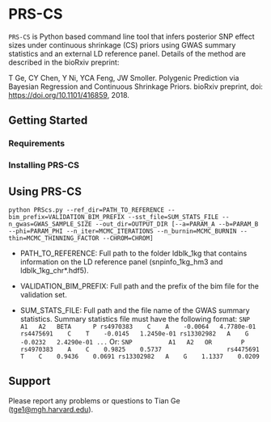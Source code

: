 # PRS-CS
`PRS-CS` is Python based command line tool that infers posterior SNP effect sizes under continuous shrinkage (CS) priors
using GWAS summary statistics and an external LD reference panel. Details of the method are described in the bioRxiv preprint:

T Ge, CY Chen, Y Ni, YCA Feng, JW Smoller. Polygenic Prediction via Bayesian Regression and Continuous Shrinkage Priors. bioRxiv preprint, doi: https://doi.org/10.1101/416859, 2018.
 

## Getting Started


### Requirements


### Installing PRS-CS


## Using PRS-CS

`
python PRScs.py --ref_dir=PATH_TO_REFERENCE --bim_prefix=VALIDATION_BIM_PREFIX --sst_file=SUM_STATS_FILE --n_gwas=GWAS_SAMPLE_SIZE --out_dir=OUTPUT_DIR [--a=PARAM_A --b=PARAM_B --phi=PARAM_PHI --n_iter=MCMC_ITERATIONS --n_burnin=MCMC_BURNIN --thin=MCMC_THINNING_FACTOR --CHROM=CHROM]
`
 - PATH_TO_REFERENCE: Full path to the folder ldblk_1kg that contains information on the LD reference panel (snpinfo_1kg_hm3 and ldblk_1kg_chr*.hdf5).

 - VALIDATION_BIM_PREFIX: Full path and the prefix of the bim file for the validation set. 

 - SUM_STATS_FILE: Full path and the file name of the GWAS summary statistics.
                   Summary statistics file must have the following format:
`
                   SNP          A1   A2   BETA      P
                   rs4970383    C    A    -0.0064   4.7780e-01
                   rs4475691    C    T    -0.0145   1.2450e-01
                   rs13302982   A    G    -0.0232   2.4290e-01
                   ...
`
                Or:
`
                   SNP          A1   A2   OR        P
                   rs4970383    A    C    0.9825    0.5737                 
                   rs4475691    T    C    0.9436    0.0691
                   rs13302982   A    G    1.1337    0.0209
`



## Support
Please report any problems or questions to Tian Ge (tge1@mgh.harvard.edu).
